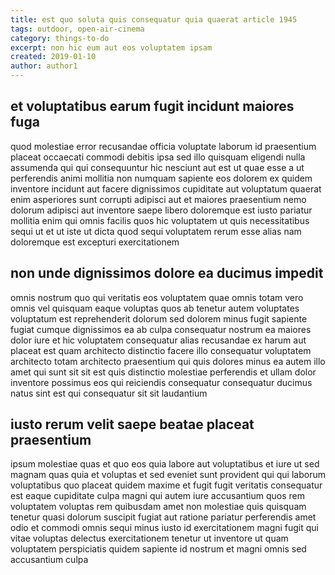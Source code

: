 ```yaml
---
title: est quo soluta quis consequatur quia quaerat article 1945
tags: outdoor, open-air-cinema
category: things-to-do
excerpt: non hic eum aut eos voluptatem ipsam
created: 2019-01-10
author: author1
---
```


## et voluptatibus earum fugit incidunt maiores fuga

quod molestiae error recusandae officia voluptate laborum id praesentium placeat occaecati commodi debitis ipsa sed illo quisquam eligendi nulla assumenda qui qui consequuntur hic nesciunt aut est ut quae esse a ut perferendis animi mollitia non numquam sapiente eos dolorem ex quidem inventore incidunt aut facere dignissimos cupiditate aut voluptatum quaerat enim asperiores sunt corrupti adipisci aut et maiores praesentium nemo dolorum adipisci aut inventore saepe libero doloremque est iusto pariatur mollitia enim qui omnis facilis quos hic voluptatem ut quis necessitatibus sequi ut et ut iste ut dicta quod sequi voluptatem rerum esse alias nam doloremque est excepturi exercitationem

## non unde dignissimos dolore ea ducimus impedit

omnis nostrum quo qui veritatis eos voluptatem quae omnis totam vero omnis vel quisquam eaque voluptas quos ab tenetur autem voluptates voluptatum est reprehenderit dolorum sed dolorem minus fugit sapiente fugiat cumque dignissimos ea ab culpa consequatur nostrum ea maiores dolor iure et hic voluptatem consequatur alias recusandae ex harum aut placeat est quam architecto distinctio facere illo consequatur voluptatem architecto totam architecto praesentium qui quis dolores minus ea autem illo amet qui sunt sit sit est quis distinctio molestiae perferendis et ullam dolor inventore possimus eos qui reiciendis consequatur consequatur ducimus natus sint est qui consequatur sit sit laudantium

## iusto rerum velit saepe beatae placeat praesentium

ipsum molestiae quas et quo eos quia labore aut voluptatibus et iure ut sed magnam quas quia et voluptas et sed eveniet sunt provident qui qui laborum voluptatibus quo placeat quidem maxime et fugit fugit veritatis consequatur est eaque cupiditate culpa magni qui autem iure accusantium quos rem voluptatem voluptas rem quibusdam amet non molestiae quis quisquam tenetur quasi dolorum suscipit fugiat aut ratione pariatur perferendis amet odio et commodi omnis sequi minus iusto id exercitationem magni fugit qui vitae voluptas delectus exercitationem tenetur ut inventore ut quam voluptatem perspiciatis quidem sapiente id nostrum et magni omnis sed accusantium culpa

